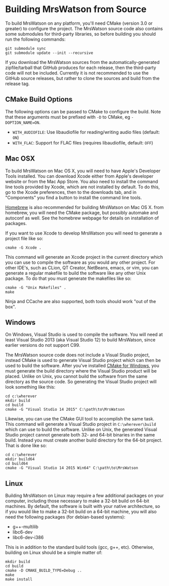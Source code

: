 Building MrsWatson from Source
==============================

To build MrsWatson on any platform, you'll need CMake (version 3.0 or greater)
to configure the project. The MrsWatson source code also contains some
submodules for third-party libraries, so before building you should run the
following commands:

    git submodule sync
    git submodule update --init --recursive

If you download the MrsWatson sources from the automatically-generated
zipfile/tarball that GitHub produces for each release, then the third-party code
will not be included. Currently it is not recommended to use the GitHub source
releases, but rather to clone the sources and build from the release tag.


CMake Build Options
-------------------

The following options can be passed to CMake to configure the build. Note that
these arguments must be prefixed with `-D` to CMake, eg `-DOPTION_NAME=ON`.

* `WITH_AUDIOFILE`: Use libaudiofile for reading/writing audio files (default:
  `ON`)
* `WITH_FLAC`: Support for FLAC files (requires libaudiofile, default: `OFF`)


Mac OSX
-------

To build MrsWatson on Mac OS X, you will need to have Apple's Developer Tools
installed. You can download Xcode either from Apple's developer website or from
the Mac App Store. You also need to install the command line tools provided by
Xcode, which are not installed by default. To do this, go to the Xcode
preferences, then to the downloads tab, and in "Components" you find a button to
install the command line tools.

[Homebrew][homebrew] is also recommended for building MrsWatson on Mac OS X.
from homebrew, you will need the CMake package, but possibly automake and
autoconf as well. See the homebrew webpage for details on installation of
packages.

If you want to use Xcode to develop MrsWatson you will need to generate a
project file like so:

    cmake -G Xcode .

This command will generate an Xcode project in the current directory which you
can use to compile the software as you would any other project. For other IDE's,
such as CLion, QT Creator, NetBeans, emacs, or vim, you can generate a regular
makefile to build the software like any other Unix package. To do that you must
generate the makefiles like so:

    cmake -G "Unix Makefiles" .
    make

Ninja and CCache are also supported, both tools should work "out of the box".


Windows
-------

On Windows, Visual Studio is used to compile the software. You will need at
least Visual Studio 2013 (aka Visual Studio 12) to build MrsWatson, since
earlier versions do not support C99.

The MrsWatson source code does not include a Visual Studio project, instead
CMake is used to generate Visual Studio project which can then be used to build
the software. After you've installed [CMake for Windows][cmake], you must
generate the build directory where the Visual Studio product will be placed.
Unlike on Unix, you cannot build the software from the same directory as the
source code.  So generating the Visual Studio project will look something like
this:

    cd c:\wherever
    mkdir build
    cd build
    cmake -G "Visual Studio 14 2015" C:\path\to\MrsWatson

Likewise, you can use the CMake GUI tool to accomplish the same task. This
command will generate a Visual Studio project in `C:\wherever\build` which can
use to build the software. Unlike on Unix, the generated Visual Studio project
cannot generate both 32- and 64-bit binaries in the same build. Instead you must
create another build directory for the 64-bit project. That is done like so:

    cd c:\wherever
    mkdir build64
    cd build64
    cmake -G "Visual Studio 14 2015 Win64" C:\path\to\MrsWatson


Linux
-----

Building MrsWatson on Linux may require a few additional packages on your
computer, including those necessary to make a 32-bit build on 64-bit machines.
By default, the software is built with your native architecture, so if you would
like to make a 32-bit build on a 64-bit machine, you will also need the
following packages (for debian-based systems):

  * g++-multilib
  * libc6-dev
  * libc6-dev-i386

This is in addition to the standard build tools (gcc, g++, etc). Otherwise,
building on Linux should be a simple matter of:

    mkdir build
    cd build
    cmake -D CMAKE_BUILD_TYPE=Debug ..
    make
    make install


[homebrew]: http://brew.sh
[cmake]: http://www.cmake.org/download/
